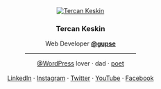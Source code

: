 <div align="center">
  <a href="https://tercan.net/" title="karalama defterim">
    <img src="https://tercan.net/i/t-i-cover.png" alt="Tercan Keskin">
  </a>

  <h3 align="center">Tercan Keskin</h3>
  Web Developer <a href="https://www.gupse.com/" title="Gupse Bilgi Teknolojileri"><strong>@gupse</strong></a>
  <hr align="center" width="256">
  <a href="https://github.com/wordpress/">@WordPress</a> lover
  · dad
  · <a href="https://tercan.net/siirlerim/">poet</a>
  <br />
  <br />
  <a href="https://www.linkedin.com/in/tercan/" title="Follow on Linkedin">LinkedIn</a> · 
  <a href="https://www.instagram.com/tercankeskin" title="Follow on Instagram">Instagram</a> · 
  <a href="https://twitter.com/tercankeskin" title="Follow on Twitter">Twitter</a> · 
  <a href="https://www.YouTube.com/tercankeskin" title="Follow on YouTube">YouTube</a> · 
  <a href="https://www.facebook.com/tercankeskin" title="Follow on Facebook">Facebook</a>
</div>
